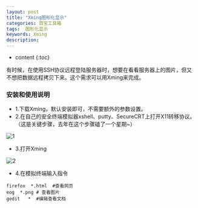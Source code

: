 ```yaml
---
layout: post
title: "Xming图形化显示"
categories: 百宝工具箱
tags:  图形化显示
keywords: Xming
description: 
---
```


* content
{:toc}


有时候，在使用SSH协议远程登陆服务器时，想要在看看服务器上的图片，但又不想把数据远程拷贝下来。这个需求可以用Xming来完成。





### 安装和使用说明

- 1.下载Xming，默认安装即可，不需要额外的参数设置。
- 2.在自己的安全终端模拟器xshell、putty、SecureCRT上打开X11转移协议。（这是关键步骤，去年在这个步骤磕了一个星期~）

![1](http://o7zaxp1i2.bkt.clouddn.com/c138c5ee-5a14-4529-8f44-aaa327dc2a4d.png)

- 3.打开Xming

![2](http://o7zaxp1i2.bkt.clouddn.com/e7b515ae-c79a-4a4e-acd6-28b2ad384fa3.jpg)

- 4.在模拟终端输入指令

```
firefox  *.html  #查看网页
eog  *.png # 查看图片
gedit   *  #编辑查看文档
```
